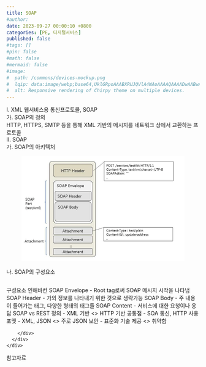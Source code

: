 ```yaml
---
title: SOAP
#author: 
date: 2023-09-27 00:00:10 +0800
categories: [PE, 디지털서비스]
published: false
#tags: []
#pin: false
#math: false
#mermaid: false
#image:
#  path: /commons/devices-mockup.png
#  lqip: data:image/webp;base64,UklGRpoAAABXRUJQVlA4WAoAAAAQAAAADwAABwAAQUxQSDIAAAARL0AmbZurmr57yyIiqE8oiG0bejIYEQTgqiDA9vqnsUSI6H+oAERp2HZ65qP/VIAWAFZQOCBCAAAA8AEAnQEqEAAIAAVAfCWkAALp8sF8rgRgAP7o9FDvMCkMde9PK7euH5M1m6VWoDXf2FkP3BqV0ZYbO6NA/VFIAAAA
#  alt: Responsive rendering of Chirpy theme on multiple devices.
---
```


<div class="post-wrap">
  <div class="para">
    <div class="para-title">
      I. XML 웹서비스용 통신프로토콜, SOAP
    </div>
    <div class="para-cntnt">
      <div class="para">
        <div class="para-title">
          가. SOAP의 정의
        </div>
        <div class="para-cntnt">
            HTTP, HTTPS, SMTP 등을 통해 XML 기반의 메시지를 네트워크 상에서 교환하는 프로토콜
        </div>
      </div>
    </div>
  </div>
  
  <div class="para">
    <div class="para-title">
      II. SOAP
    </div>
    <div class="para-cntnt">
      <div class="para">
        <div class="para-title">
          가. SOAP의 아키텍처
        </div>
        <div class="para-cntnt">
          <figure class="post-figure">
            <img src="/assets/img/posts/SOAP.png" alt="SOAP">
<!--            <figcaption>Source: Unveiling the Metaverse: Exploring Emerging Trends, Multifaceted Perspectives, and Future Challenges</figcaption>-->
          </figure>
        </div>
      </div>
      <div class="para">
        <div class="para-title">
          나. SOAP의 구성요소
        </div>
        <div class="para-cntnt">
          <table class="post-table">
          </table>
          구성요소 인해바컨
  SOAP Envelope - Root tag로써 SOAP 메시지 시작을 나타냄
  SOAP Header - 가외 정보를 나타내기 위한 것으로 생략가능
  SOAP Body - 주 내용이 들어가는 태그, 다양한 형태의 태그들
  SOAP Content - 서비스에 대한 요청이나 응답
SOAP vs REST
  정의 - XML 기반 &lt;&gt; HTTP 기반
  공통점 - SOA 통신, HTTP 사용
  포맷 - XML, JSON &lt;&gt; 주로 JSON
  보안 - 표준화 기술 제공 &lt;&gt; 취약함

        </div>
      </div>
    </div>
  </div>

  <div class="refr-wrap">
    <div class="refr-title">
        참고자료
    </div>
    <ol class="refr-list">
    <!--    <li>(나현식, 최대선) <a target="_blank" href="https://scienceon.kisti.re.kr/commons/util/originalView.do?cn=JAKO202225948430499&oCn=JAKO202225948430499&dbt=JAKO&journal=NJOU00291864">메타버스 보안 위협 요소 및 대응 방안 검토</a></li>-->
    <!--    <li>(M. Uddin, S. Manickam, H. Ullah, M. Obaidat and A. Dandoush) <a target="_blank" href="https://ieeexplore.ieee.org/abstract/document/10138386">Unveiling the Metaverse: Exploring Emerging Trends, Multifaceted Perspectives, and Future Challenges</a></li>-->
    </ol>
  </div>
</div>
